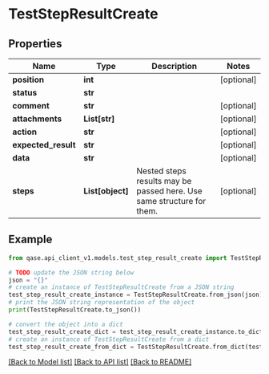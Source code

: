 # TestStepResultCreate


## Properties

Name | Type | Description | Notes
------------ | ------------- | ------------- | -------------
**position** | **int** |  | [optional] 
**status** | **str** |  | 
**comment** | **str** |  | [optional] 
**attachments** | **List[str]** |  | [optional] 
**action** | **str** |  | [optional] 
**expected_result** | **str** |  | [optional] 
**data** | **str** |  | [optional] 
**steps** | **List[object]** | Nested steps results may be passed here. Use same structure for them. | [optional] 

## Example

```python
from qase.api_client_v1.models.test_step_result_create import TestStepResultCreate

# TODO update the JSON string below
json = "{}"
# create an instance of TestStepResultCreate from a JSON string
test_step_result_create_instance = TestStepResultCreate.from_json(json)
# print the JSON string representation of the object
print(TestStepResultCreate.to_json())

# convert the object into a dict
test_step_result_create_dict = test_step_result_create_instance.to_dict()
# create an instance of TestStepResultCreate from a dict
test_step_result_create_from_dict = TestStepResultCreate.from_dict(test_step_result_create_dict)
```
[[Back to Model list]](../README.md#documentation-for-models) [[Back to API list]](../README.md#documentation-for-api-endpoints) [[Back to README]](../README.md)


